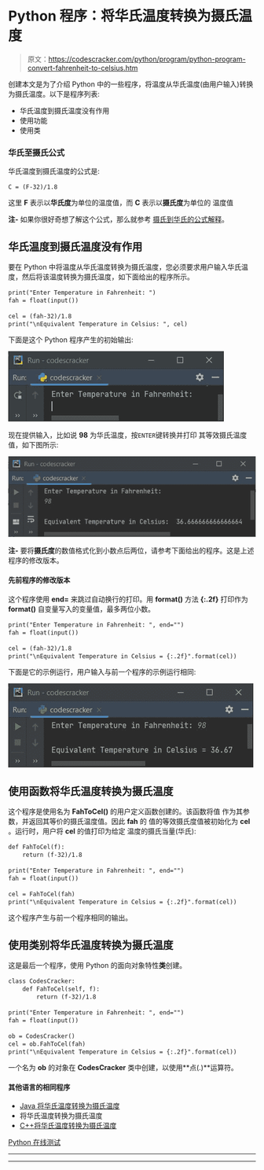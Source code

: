 # Python 程序：将华氏温度转换为摄氏温度

> 原文：<https://codescracker.com/python/program/python-program-convert-fahrenheit-to-celsius.htm>

创建本文是为了介绍 Python 中的一些程序，将温度从华氏温度(由用户输入)转换为摄氏温度。以下是程序列表:

*   华氏温度到摄氏温度没有作用
*   使用功能
*   使用类

### 华氏至摄氏公式

华氏温度到摄氏温度的公式是:

```
C = (F-32)/1.8
```

这里 **F** 表示以**华氏度**为单位的温度值，而 **C** 表示以**摄氏度**为单位的 温度值

**注-** 如果你很好奇想了解这个公式，那么就参考 [摄氏到华氏的公式解释](/nonprog/celsius-to-fahrenheit-formula.htm)。

## 华氏温度到摄氏温度没有作用

要在 Python 中将温度从华氏温度转换为摄氏温度，您必须要求用户输入华氏温度，然后将该温度转换为摄氏温度，如下面给出的程序所示。

```
print("Enter Temperature in Fahrenheit: ")
fah = float(input())

cel = (fah-32)/1.8
print("\nEquivalent Temperature in Celsius: ", cel)
```

下面是这个 Python 程序产生的初始输出:

![convert fahrenheit to celsius python](img/85dc5493d3e7e3101e50c827ba3b8a73.png)

现在提供输入，比如说 **98** 为华氏温度，按`ENTER`键转换并打印 其等效摄氏温度值，如下图所示:

![fahrenheit to celsius python](img/dd8b44c9879694b5dd95af18ae32d48b.png)

**注-** 要将**摄氏度**的数值格式化到小数点后两位，请参考下面给出的程序。这是上述程序的修改版本。

#### 先前程序的修改版本

这个程序使用 **end=** 来跳过自动换行的打印。用 **format()** 方法 **{:.2f}** 打印作为 **format()** 自变量写入的变量值，最多两位小数。

```
print("Enter Temperature in Fahrenheit: ", end="")
fah = float(input())

cel = (fah-32)/1.8
print("\nEquivalent Temperature in Celsius = {:.2f}".format(cel))
```

下面是它的示例运行，用户输入与前一个程序的示例运行相同:

![python convert fahrenheit to celsius](img/6c16f3b5a3fa2f71883b4d4eda28869f.png)

## 使用函数将华氏温度转换为摄氏温度

这个程序是使用名为 **FahToCel()** 的用户定义函数创建的。该函数将值 作为其参数，并返回其等价的摄氏温度值。因此 **fah** 的 值的等效摄氏度值被初始化为 **cel** 。运行时，用户将 **cel** 的值打印为给定 温度的摄氏当量(华氏):

```
def FahToCel(f):
    return (f-32)/1.8

print("Enter Temperature in Fahrenheit: ", end="")
fah = float(input())

cel = FahToCel(fah)
print("\nEquivalent Temperature in Celsius = {:.2f}".format(cel))
```

这个程序产生与前一个程序相同的输出。

## 使用类别将华氏温度转换为摄氏温度

这是最后一个程序，使用 Python 的面向对象特性**类**创建。

```
class CodesCracker:
    def FahToCel(self, f):
        return (f-32)/1.8

print("Enter Temperature in Fahrenheit: ", end="")
fah = float(input())

ob = CodesCracker()
cel = ob.FahToCel(fah)
print("\nEquivalent Temperature in Celsius = {:.2f}".format(cel))
```

一个名为 **ob** 的对象在 **CodesCracker** 类中创建，以使用**点(.)**运算符。

#### 其他语言的相同程序

*   [Java 将华氏温度转换为摄氏温度](/java/program/java-program-convert-fahrenheit-to-centigrade.htm)
*   将华氏温度转换为摄氏温度
*   [C++将华氏温度转换为摄氏温度](/cpp/program/cpp-program-convert-fahrenheit-to-centigrade.htm)

[Python 在线测试](/exam/showtest.php?subid=10)

* * *

* * *
